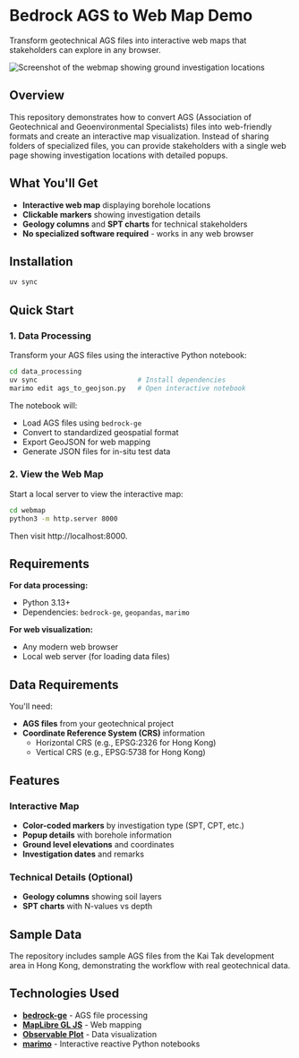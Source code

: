 # Bedrock AGS to Web Map Demo

Transform geotechnical AGS files into interactive web maps that stakeholders can explore in any browser.

![Screenshot of the webmap showing ground investigation locations](screenshot_resized.png)

## Overview

This repository demonstrates how to convert AGS (Association of Geotechnical and Geoenvironmental Specialists) files into web-friendly formats and create an interactive map visualization. Instead of sharing folders of specialized files, you can provide stakeholders with a single web page showing investigation locations with detailed popups.

## What You'll Get

- **Interactive web map** displaying borehole locations
- **Clickable markers** showing investigation details
- **Geology columns** and **SPT charts** for technical stakeholders
- **No specialized software required** - works in any web browser

## Installation

```bash
uv sync
```

## Quick Start

### 1. Data Processing

Transform your AGS files using the interactive Python notebook:

```bash
cd data_processing
uv sync                         # Install dependencies
marimo edit ags_to_geojson.py   # Open interactive notebook
```

The notebook will:

- Load AGS files using `bedrock-ge`
- Convert to standardized geospatial format
- Export GeoJSON for web mapping
- Generate JSON files for in-situ test data

### 2. View the Web Map

Start a local server to view the interactive map:

```bash
cd webmap
python3 -m http.server 8000
```

Then visit http://localhost:8000.

## Requirements

**For data processing:**

- Python 3.13+
- Dependencies: `bedrock-ge`, `geopandas`, `marimo`

**For web visualization:**

- Any modern web browser
- Local web server (for loading data files)

## Data Requirements

You'll need:

- **AGS files** from your geotechnical project
- **Coordinate Reference System (CRS)** information
  - Horizontal CRS (e.g., EPSG:2326 for Hong Kong)
  - Vertical CRS (e.g., EPSG:5738 for Hong Kong)

## Features

### Interactive Map

- **Color-coded markers** by investigation type (SPT, CPT, etc.)
- **Popup details** with borehole information
- **Ground level elevations** and coordinates
- **Investigation dates** and remarks

### Technical Details (Optional)

- **Geology columns** showing soil layers
- **SPT charts** with N-values vs depth

## Sample Data

The repository includes sample AGS files from the Kai Tak development area in Hong Kong, demonstrating the workflow with real geotechnical data.

## Technologies Used

- **[bedrock-ge](https://github.com/bedrock-engineer/bedrock-ge)** - AGS file processing
- **[MapLibre GL JS](https://maplibre.org/)** - Web mapping
- **[Observable Plot](https://observablehq.com/plot/)** - Data visualization
- **[marimo](https://marimo.io/)** - Interactive reactive Python notebooks

